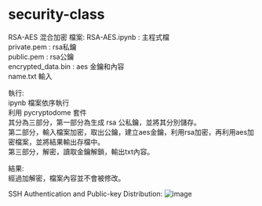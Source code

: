 # security-class

RSA-AES 混合加密
檔案:
RSA-AES.ipynb : 主程式檔  
private.pem : rsa私鑰  
public.pem : rsa公鑰  
encrypted_data.bin : aes 金鑰和內容  
name.txt 輸入  
  
執行:  
ipynb 檔案依序執行  
利用 pycryptodome 套件  
其分為三部分，第一部分為生成 rsa 公私鑰，並將其分別儲存。  
第二部分，輸入檔案加密，取出公鑰，建立aes金鑰，利用rsa加密，再利用aes加密檔案，並將結果輸出存檔中。  
第三部分，解密，讀取金鑰解鎖，輸出txt內容。  

結果:  
經過加解密，檔案內容並不會被修改。 

SSH Authentication and Public-key Distribution:
![image](https://github.com/southdog0311/security-class/assets/75650097/8eda7605-5034-4b37-954d-408b9312ec98)
